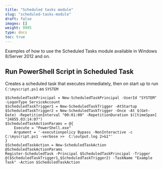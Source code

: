 ```yaml
---
title: "Scheduled tasks module"
slug: "scheduled-tasks-module"
draft: false
images: []
weight: 9995
type: docs
toc: true
---
```


Examples of how to use the Scheduled Tasks module available in Windows 8/Server 2012 and on.

## Run PowerShell Script in Scheduled Task
Creates a scheduled task that executes immediately, then on start up to run `C:\myscript.ps1` as `SYSTEM`
```
$ScheduledTaskPrincipal = New-ScheduledTaskPrincipal -UserId "SYSTEM" -LogonType ServiceAccount
$ScheduledTaskTrigger1 = New-ScheduledTaskTrigger -AtStartup
$ScheduledTaskTrigger2 = New-ScheduledTaskTrigger -Once -At $(Get-Date) -RepetitionInterval "00:01:00" -RepetitionDuration $([timeSpan] "24855.03:14:07")
$ScheduledTaskActionParams = @{
    Execute = "PowerShell.exe" 
    Argument = '-executionpolicy Bypass -NonInteractive -c C:\myscript.ps1 -verbose >>  C:\output.log 2>&1"'
}
$ScheduledTaskAction = New-ScheduledTaskAction @ScheduledTaskActionParams
Register-ScheduledTask -Principal $ScheduledTaskPrincipal -Trigger @($ScheduledTaskTrigger1,$ScheduledTaskTrigger2) -TaskName "Example Task" -Action $ScheduledTaskAction
```

